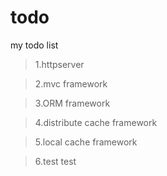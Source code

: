 # todo
my todo list

> 1.httpserver

> 2.mvc framework

> 3.ORM framework

> 4.distribute cache framework

> 5.local cache framework

> 6.test test